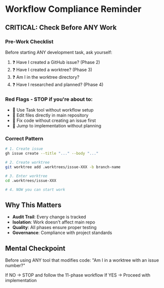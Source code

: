 # Workflow Compliance Reminder

## CRITICAL: Check Before ANY Work

### Pre-Work Checklist
Before starting ANY development task, ask yourself:
1. ❓ Have I created a GitHub issue? (Phase 2)
2. ❓ Have I created a worktree? (Phase 3)
3. ❓ Am I in the worktree directory?
4. ❓ Have I researched and planned? (Phase 4)

### Red Flags - STOP if you're about to:
- 🚫 Use Task tool without workflow setup
- 🚫 Edit files directly in main repository
- 🚫 Fix code without creating an issue first
- 🚫 Jump to implementation without planning

### Correct Pattern
```bash
# 1. Create issue
gh issue create --title "..." --body "..."

# 2. Create worktree
git worktree add .worktrees/issue-XXX -b branch-name

# 3. Enter worktree
cd .worktrees/issue-XXX

# 4. NOW you can start work
```

## Why This Matters
- **Audit Trail**: Every change is tracked
- **Isolation**: Work doesn't affect main repo
- **Quality**: All phases ensure proper testing
- **Governance**: Compliance with project standards

## Mental Checkpoint
Before using ANY tool that modifies code:
"Am I in a worktree with an issue number?"

If NO → STOP and follow the 11-phase workflow
If YES → Proceed with implementation